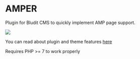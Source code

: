 # AMPER
Plugin for Bludit CMS to quickly implement AMP page support.<br>

<img src = "https://evergarden.ru/amper/img/amper.png">

You can read about plugin and theme features <a href="https://evergarden.ru/blog/amper">here</a>

Requires PHP >= 7 to work properly
